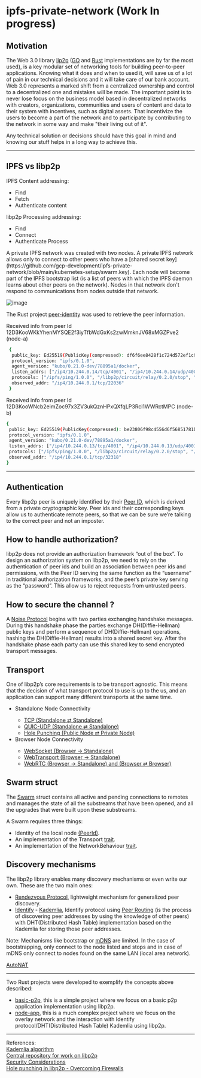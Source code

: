 # ipfs-private-network (Work In progress)

<h2>Motivation</h2>

The Web 3.0 library [lip2p](https://libp2p.io/) ([GO](https://github.com/libp2p/go-libp2p) and [Rust](https://github.com/libp2p/rust-libp2p) implementations are by far the most used), is a key modular set of networking tools for building peer-to-peer applications. Knowing what it does and when to used it, will save us of a lot of pain in our technical decisions and it will take care of our bank account. Web 3.0 represents a marked shift from a centralized ownership and control to a decentralized one and mistakes will be made. The important point is to never lose focus on the business model based in decentralized networks with creators, organizations, communities and users of content and data to their system with incentives, such as digital assets. That incentivize the users to become a part of the network and to participate by contributing to the network in some way and make "their living out of it".

Any technical solution or decisions should have this goal in mind and knowing our stuff helps in a long way to achieve this.

<hr>
<h2>IPFS vs libp2p</h2>

IPFS Content addressing:
<ul>
<li>Find</li>
<li>Fetch</li>
<li>Authenticate content</li>
</ul>

libp2p Processing addressing:
<ul>
<li>Find</li>
<li>Connect</li>
<li>Authenticate Process</li>
</ul>
A private IPFS network was created with two nodes. A private IPFS network allows only to connect to other peers who have a [shared secret key](https://github.com/gcp-development/ipfs-private-network/blob/main/kubernetes-setup/swarm.key). Each node will become part of the IPFS bootstrap list (is a list of peers with which the IPFS daemon learns about other peers on the network). Nodes in that network don't respond to communications from nodes outside that network.

![image](https://user-images.githubusercontent.com/76512851/232477448-34b9ea0b-5173-4f04-8b46-9df71eef34d7.png)

The Rust project [peer-identity](https://github.com/gcp-development/ipfs-private-network/tree/main/peer-identity) was used to retrieve the peer information.

Received info from peer Id 12D3KooWKkYhenMYSQE2f3iyTfbWdGxKs2zwMmknJV68xMGZPve2 (node-a)

```bash
 { 
  public_key: Ed25519(PublicKey(compressed): df6f6ee8428f1c724d572ef1c9e4d76861088ee4adf159b062de25dcefb), 
  protocol_version: "ipfs/0.1.0", 
  agent_version: "kubo/0.21.0-dev/78895a1/docker",
  listen_addrs: ["/ip4/10.244.0.14/tcp/4001", "/ip4/10.244.0.14/udp/4001/quic", "/ip4/10.244.0.14/udp/4001/quic-v1"],
  protocols: ["/ipfs/ping/1.0.0", "/libp2p/circuit/relay/0.2.0/stop", "/ipfs/lan/kad/1.0.0", "/libp2p/autonat/1.0.0", "/ipfs/id/1.0.0", "/ipfs/id/push/1.0.0", "/ipfs/bitswap/1.2.0", "/ipfs/bitswap/1.1.0", "/ipfs/bitswap/1.0.0", "/ipfs/bitswap", "/x/"],
  observed_addr: "/ip4/10.244.0.1/tcp/22036" 
 }
```

Received info from peer Id 12D3KooWNcb2eimZoc97x3ZV3ukQznHPxQXfqLP3Rci1WWRctMPC (node-b)

```bash
{
 public_key: Ed25519(PublicKey(compressed): be23806f98c4556d6f56851781b65fc28c32e76660123067a4c4774f348dbf),
 protocol_version: "ipfs/0.1.0",
 agent_version: "kubo/0.21.0-dev/78895a1/docker",
 listen_addrs: ["/ip4/10.244.0.13/tcp/4001", "/ip4/10.244.0.13/udp/4001/quic", "/ip4/10.244.0.13/udp/4001/quic-v1"],
 protocols: ["/ipfs/ping/1.0.0", "/libp2p/circuit/relay/0.2.0/stop", "/ipfs/lan/kad/1.0.0", "/libp2p/autonat/1.0.0", "/ipfs/id/1.0.0", "/ipfs/id/push/1.0.0", "/ipfs/bitswap/1.2.0", "/ipfs/bitswap/1.1.0", "/ipfs/bitswap/1.0.0", "/ipfs/bitswap", "/x/"],
 observed_addr: "/ip4/10.244.0.1/tcp/32318" 
}
```
<hr>

<h2>Authentication</h2>

Every libp2p peer is uniquely identified by their [Peer ID](https://docs.libp2p.io/concepts/fundamentals/peers/#peer-id), which is derived from a private cryptographic key. Peer ids and their corresponding keys allow us to authenticate remote peers, so that we can be sure we’re talking to the correct peer and not an imposter.

<h2>How to handle authorization?</h2>

libp2p does not provide an authorization framework “out of the box”. To design an authorization system on libp2p, we need to rely on the authentication of peer ids and build an association between peer ids and permissions, with the Peer ID serving the same function as the “username” in traditional authorization frameworks, and the peer’s private key serving as the “password”. This allow us to reject requests from untrusted peers.

<h2>How to secure the channel ?</h2>

A [Noise Protocol](https://noiseprotocol.org/) begins with two parties exchanging handshake messages. During this handshake phase the parties exchange DH(Diffie-Hellman) public keys and perform a sequence of DH(Diffie-Hellman) operations, hashing the DH(Diffie-Hellman) results into a shared secret key. After the handshake phase each party can use this shared key to send encrypted transport messages.

<h2>Transport</h2>

One of libp2p’s core requirements is to be transport agnostic. This means that the decision of what transport protocol to use is up to the us, and an application can support many different transports at the same time. 

<ul>
  <li>Standalone Node Connectivity</li>
<ul>
  <li><a href="https://connectivity.libp2p.io/#tcp" target="_blank">TCP (Standalone ⇄ Standalone)</a></li>
  <li><a href="https://connectivity.libp2p.io/#quic" target="_blank">QUIC-UDP (Standalone ⇄ Standalone)</a></li>
  <li><a href="https://connectivity.libp2p.io/#hole-punching" target="_blank">Hole Punching (Public Node ⇄ Private Node)</a></li>
</ul>
  <li>Browser Node Connectivity</li>
<ul>
  <li><a href="https://connectivity.libp2p.io/#websocket" target="_blank">WebSocket (Browser → Standalone)</a></li>
  <li><a href="https://connectivity.libp2p.io/#webtransport" target="_blank">WebTransport (Browser → Standalone)</a></li>
  <li><a href="https://connectivity.libp2p.io/#webrtc" target="_blank">WebRTC (Browser → Standalone) and (Browser ⇄ Browser)</a></li>
</ul>
</ul>

<h2>Swarm struct</h2>

The [Swarm](https://docs.libp2p.io/concepts/appendix/glossary/#swarm) struct contains all active and pending connections to remotes and manages the state of all the substreams that have been opened, and all the upgrades that were built upon these substreams.

A Swarm requires three things:
<ul>
 <li>Identity of the local node <a href="https://docs.libp2p.io/concepts/appendix/glossary/#peerid" target="_blank">(PeerId)</a>.</li>
 <li>An implementation of the Transport <a href="https://doc.rust-lang.org/rust-by-example/trait.html" target="_blank">trait</a>.</li>
 <li>An implementation of the NetworkBehaviour <a href="https://doc.rust-lang.org/rust-by-example/trait.html" target="_blank">trait</a>.</li>
</ul>

<h2>Discovery mechanisms</h2>

The libp2p library enables many discovery mechanisms or even write our own. These are the two main ones: 

<ul>
  <li><a href="https://github.com/libp2p/specs/tree/master/rendezvous" target="_blank">Rendezvous Protocol</a>, lightweight mechanism for generalized peer discovery.</li>
 <li><a href="https://github.com/libp2p/specs/tree/master/identify" target="_blank">Identify</a> - <a href="https://github.com/libp2p/specs/tree/master/kad-dht" target="_blank">Kademlia</a>, Identify protocol using <a href="https://docs.libp2p.io/concepts/appendix/glossary/#peer-routing"  target="_blank">Peer Routing</a> (is the process of discovering peer addresses by using the knowledge of other peers) with DHT(Distributed Hash Table) implementation based on the Kademlia for storing those peer addresses.</li>
</ul>

Note: Mechanisms like bootstrap or [mDNS](https://github.com/libp2p/specs/blob/master/discovery/mdns.md) are limited. In the case of bootstrapping, only connect to the node listed and stops and in case of mDNS only connect to nodes found on the same LAN (local area network).

<a href="https://github.com/libp2p/specs/tree/master/autonat"  target="_blank">AutoNAT</a>

<hr>

Two Rust projects were developed to exemplify the concepts above described:
<ul>
<li><a href="https://github.com/gcp-development/ipfs-private-network/tree/main/basic-p2p" target="_blank">basic-p2p</a>, this is a simple project where we focus on a basic p2p application implementation using libp2p.</li>
<li><a href="https://github.com/gcp-development/ipfs-private-network/tree/main/libp2p-node" target="_blank">node-app</a>, this is a much complex project where we focus on the overlay network and the interaction with Identify protocol/DHT(Distributed Hash Table) Kademlia using libp2p.</li>
</ul>

<hr>

References:<br>
[Kademlia algorithm](https://docs.ipfs.tech/concepts/dht/#kademlia)<br>
[Central repository for work on libp2p](https://github.com/libp2p/rust-libp2p)<br>
[Security Considerations](https://docs.libp2p.io/concepts/security/security-considerations/)<br>
[Hole punching in libp2p - Overcoming Firewalls](https://blog.ipfs.tech/2022-01-20-libp2p-hole-punching/)<br>
